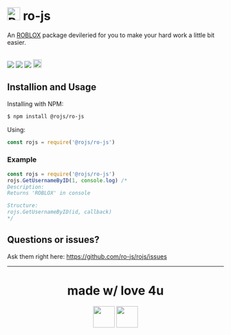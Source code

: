 # <img src="https://doy2mn9upadnk.cloudfront.net/uploads/default/original/4X/0/e/e/0eeeb19633422b1241f4306419a0f15f39d58de9.png" alt="ROBLOX" width="30"/> ro-js
An [ROBLOX](https://roblox.com) package devileried for you to make your hard work a little bit easier.

<br><img src="https://img.shields.io/bundlephobia/min/@rojs/ro-js?label=size"> <img src="https://img.shields.io/npm/dw/@rojs/ro-js"> <img src="https://img.shields.io/npm/l/@rojs/ro-js"> <a href="https://www.patreon.com/vladascorner"><img height='20' src="https://github.githubassets.com/images/modules/site/icons/funding_platforms/patreon.svg"></a>
## Installion and Usage
Installing with NPM:
```bash
$ npm install @rojs/ro-js
```
Using:
```js
const rojs = require('@rojs/ro-js')
```
### Example
```js
const rojs = require('@rojs/ro-js')
rojs.GetUsernameByID(1, console.log) /* 
Description:
Returns 'ROBLOX' in console

Structure:
rojs.GetUsernameByID(id, callback)
*/
```
## Questions or issues?
Ask them right here: https://github.com/ro-js/rojs/issues

------------------
<div align="center">
  <h1>made w/ love 4u</h1>
  <img height="50" src="https://avatars.githubusercontent.com/u/81084648?s=48&v=4"> <img height="50" src="https://avatars.githubusercontent.com/u/71515418?v=4">
</div>

<!-- node.js is stupid -->
